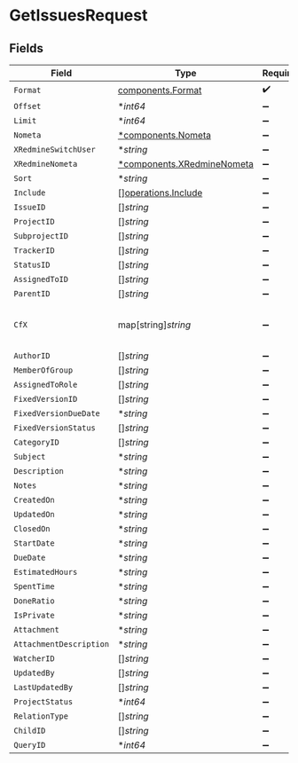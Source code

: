 # GetIssuesRequest


## Fields

| Field                                                                   | Type                                                                    | Required                                                                | Description                                                             | Example                                                                 |
| ----------------------------------------------------------------------- | ----------------------------------------------------------------------- | ----------------------------------------------------------------------- | ----------------------------------------------------------------------- | ----------------------------------------------------------------------- |
| `Format`                                                                | [components.Format](../../models/components/format.md)                  | :heavy_check_mark:                                                      | N/A                                                                     |                                                                         |
| `Offset`                                                                | **int64*                                                                | :heavy_minus_sign:                                                      | N/A                                                                     |                                                                         |
| `Limit`                                                                 | **int64*                                                                | :heavy_minus_sign:                                                      | N/A                                                                     |                                                                         |
| `Nometa`                                                                | [*components.Nometa](../../models/components/nometa.md)                 | :heavy_minus_sign:                                                      | N/A                                                                     |                                                                         |
| `XRedmineSwitchUser`                                                    | **string*                                                               | :heavy_minus_sign:                                                      | N/A                                                                     | jsmith                                                                  |
| `XRedmineNometa`                                                        | [*components.XRedmineNometa](../../models/components/xredminenometa.md) | :heavy_minus_sign:                                                      | N/A                                                                     |                                                                         |
| `Sort`                                                                  | **string*                                                               | :heavy_minus_sign:                                                      | N/A                                                                     | id:desc                                                                 |
| `Include`                                                               | [][operations.Include](../../models/operations/include.md)              | :heavy_minus_sign:                                                      | N/A                                                                     |                                                                         |
| `IssueID`                                                               | []*string*                                                              | :heavy_minus_sign:                                                      | N/A                                                                     |                                                                         |
| `ProjectID`                                                             | []*string*                                                              | :heavy_minus_sign:                                                      | N/A                                                                     |                                                                         |
| `SubprojectID`                                                          | []*string*                                                              | :heavy_minus_sign:                                                      | N/A                                                                     |                                                                         |
| `TrackerID`                                                             | []*string*                                                              | :heavy_minus_sign:                                                      | N/A                                                                     |                                                                         |
| `StatusID`                                                              | []*string*                                                              | :heavy_minus_sign:                                                      | N/A                                                                     |                                                                         |
| `AssignedToID`                                                          | []*string*                                                              | :heavy_minus_sign:                                                      | N/A                                                                     |                                                                         |
| `ParentID`                                                              | []*string*                                                              | :heavy_minus_sign:                                                      | N/A                                                                     |                                                                         |
| `CfX`                                                                   | map[string]*string*                                                     | :heavy_minus_sign:                                                      | N/A                                                                     | {<br/>"cf_0": "string"<br/>}                                            |
| `AuthorID`                                                              | []*string*                                                              | :heavy_minus_sign:                                                      | N/A                                                                     |                                                                         |
| `MemberOfGroup`                                                         | []*string*                                                              | :heavy_minus_sign:                                                      | N/A                                                                     |                                                                         |
| `AssignedToRole`                                                        | []*string*                                                              | :heavy_minus_sign:                                                      | N/A                                                                     |                                                                         |
| `FixedVersionID`                                                        | []*string*                                                              | :heavy_minus_sign:                                                      | N/A                                                                     |                                                                         |
| `FixedVersionDueDate`                                                   | **string*                                                               | :heavy_minus_sign:                                                      | N/A                                                                     |                                                                         |
| `FixedVersionStatus`                                                    | []*string*                                                              | :heavy_minus_sign:                                                      | N/A                                                                     |                                                                         |
| `CategoryID`                                                            | []*string*                                                              | :heavy_minus_sign:                                                      | N/A                                                                     |                                                                         |
| `Subject`                                                               | **string*                                                               | :heavy_minus_sign:                                                      | N/A                                                                     |                                                                         |
| `Description`                                                           | **string*                                                               | :heavy_minus_sign:                                                      | N/A                                                                     |                                                                         |
| `Notes`                                                                 | **string*                                                               | :heavy_minus_sign:                                                      | N/A                                                                     |                                                                         |
| `CreatedOn`                                                             | **string*                                                               | :heavy_minus_sign:                                                      | N/A                                                                     |                                                                         |
| `UpdatedOn`                                                             | **string*                                                               | :heavy_minus_sign:                                                      | N/A                                                                     |                                                                         |
| `ClosedOn`                                                              | **string*                                                               | :heavy_minus_sign:                                                      | N/A                                                                     |                                                                         |
| `StartDate`                                                             | **string*                                                               | :heavy_minus_sign:                                                      | N/A                                                                     |                                                                         |
| `DueDate`                                                               | **string*                                                               | :heavy_minus_sign:                                                      | N/A                                                                     |                                                                         |
| `EstimatedHours`                                                        | **string*                                                               | :heavy_minus_sign:                                                      | N/A                                                                     |                                                                         |
| `SpentTime`                                                             | **string*                                                               | :heavy_minus_sign:                                                      | N/A                                                                     |                                                                         |
| `DoneRatio`                                                             | **string*                                                               | :heavy_minus_sign:                                                      | N/A                                                                     |                                                                         |
| `IsPrivate`                                                             | **string*                                                               | :heavy_minus_sign:                                                      | N/A                                                                     |                                                                         |
| `Attachment`                                                            | **string*                                                               | :heavy_minus_sign:                                                      | N/A                                                                     |                                                                         |
| `AttachmentDescription`                                                 | **string*                                                               | :heavy_minus_sign:                                                      | N/A                                                                     |                                                                         |
| `WatcherID`                                                             | []*string*                                                              | :heavy_minus_sign:                                                      | N/A                                                                     |                                                                         |
| `UpdatedBy`                                                             | []*string*                                                              | :heavy_minus_sign:                                                      | N/A                                                                     |                                                                         |
| `LastUpdatedBy`                                                         | []*string*                                                              | :heavy_minus_sign:                                                      | N/A                                                                     |                                                                         |
| `ProjectStatus`                                                         | **int64*                                                                | :heavy_minus_sign:                                                      | N/A                                                                     |                                                                         |
| `RelationType`                                                          | []*string*                                                              | :heavy_minus_sign:                                                      | N/A                                                                     |                                                                         |
| `ChildID`                                                               | []*string*                                                              | :heavy_minus_sign:                                                      | N/A                                                                     |                                                                         |
| `QueryID`                                                               | **int64*                                                                | :heavy_minus_sign:                                                      | N/A                                                                     |                                                                         |